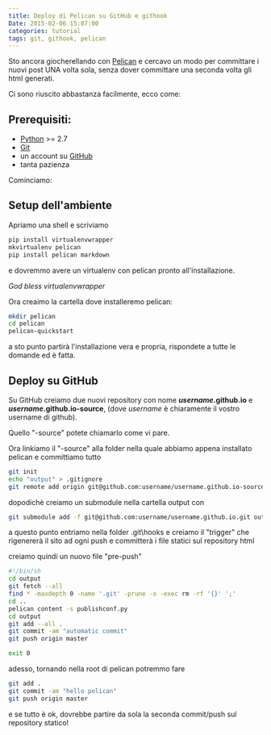 ```yaml
---
title: Deploy di Pelican su GitHub e githook
Date: 2015-02-06 15:07:00
categories: tutorial
tags: git, githook, pelican
---
```

Sto ancora giocherellando con [Pelican](http://blog.getpelican.com/) e cercavo un modo per committare i nuovi post UNA volta sola, senza dover committare una seconda volta gli html generati.

Ci sono riuscito abbastanza facilmente, ecco come:

## Prerequisiti:

* [Python](https://www.python.org/downloads/) >= 2.7
* [Git](http://git-scm.com/)
* un account su [GitHub](https://github.com/)
* tanta pazienza

Cominciamo:

## Setup dell'ambiente
Apriamo una shell e scriviamo

```bash
pip install virtualenvwrapper
mkvirtualenv pelican
pip install pelican markdown
```

e dovremmo avere un virtualenv con pelican pronto all'installazione.

*God bless virtualenvwrapper*

Ora creaimo la cartella dove installeremo pelican:

```bash
mkdir pelican
cd pelican
pelican-quickstart
```

a sto punto partirà l'installazione vera e propria, rispondete a tutte le domande ed è fatta.

## Deploy su GitHub
Su GitHub creiamo due nuovi repository con nome ***username*.github.io** e ***username*.github.io-source**, (dove *username* è chiaramente il vostro username di github).

Quello "-source" potete chiamarlo come vi pare.

Ora linkiamo il "-source" alla folder nella quale abbiamo appena installato pelican e committiamo tutto

```bash
git init
echo "output" > .gitignore
git remote add origin git@github.com:username/username.github.io-source.git
```

dopodichè creiamo un submodule nella cartella output con

```bash
git submodule add -f git@github.com:username/username.github.io.git output
```

a questo punto entriamo nella folder .git\hooks e creiamo il "trigger" che rigenererà il sito ad ogni push e committerà i file statici sul repository html

creiamo quindi un nuovo file "pre-push"

```bash
#!/bin/sh
cd output
git fetch --all
find * -maxdepth 0 -name '.git' -prune -o -exec rm -rf '{}' ';'
cd ..
pelican content -s publishconf.py
cd output
git add --all .
git commit -am "automatic commit"
git push origin master

exit 0
```

adesso, tornando nella root di pelican potremmo fare

```bash
git add .
git commit -am "hello pelican"
git push origin master
```

e se tutto è ok, dovrebbe partire da sola la seconda commit/push sul repository statico!
